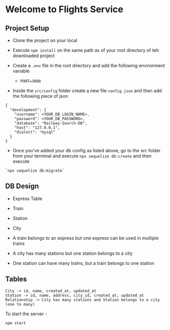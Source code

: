 # Welcome to Flights Service

## Project Setup

- Clone the project on your local

- Execute `npm install` on the same path as of your root directory of teh downloaded project

- Create a `.env` file in the root directory and add the following environment variable
    - `PORT=3000`
    
- Inside the `src/config` folder create a new file `config.json` and then add the following piece of json

```
{
  "development": {
    "username": <YOUR_DB_LOGIN_NAME>,
    "password": <YOUR_DB_PASSWORD>,
    "database": "Railway-Search-DB",
    "host": "127.0.0.1",
    "dialect": "mysql"
  }
}

```
- Once you've added your db config as listed above, go to the src folder from your terminal and execute `npx sequelize db:create`
and then execute

```
`npx sequelize db:migrate`
```


## DB Design
  - Express Table
  - Train
  - Station
  - City 

  - A train belongs to an express but one express can be used in multiple trains
  - A city has many stations but one station belongs to a city
  - One station can have many trains, but a train belongs to one station


  
## Tables

    City -> id, name, created_at, updated_at
    Station -> id, name, address, city_id, created_at, updated_at
    Relationship -> City has many stations and Station belongs to a city (one to many)

To start the server - 
```
npm start
```

